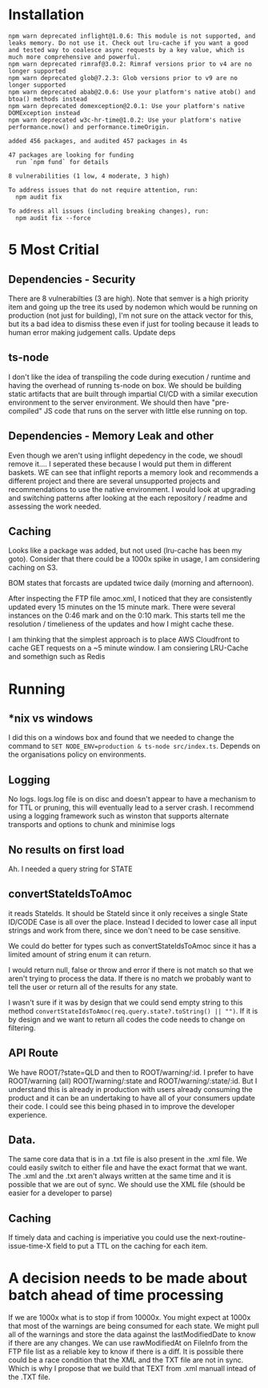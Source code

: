 # Installation
```
npm warn deprecated inflight@1.0.6: This module is not supported, and leaks memory. Do not use it. Check out lru-cache if you want a good and tested way to coalesce async requests by a key value, which is much more comprehensive and powerful.
npm warn deprecated rimraf@3.0.2: Rimraf versions prior to v4 are no longer supported
npm warn deprecated glob@7.2.3: Glob versions prior to v9 are no longer supported
npm warn deprecated abab@2.0.6: Use your platform's native atob() and btoa() methods instead
npm warn deprecated domexception@2.0.1: Use your platform's native DOMException instead
npm warn deprecated w3c-hr-time@1.0.2: Use your platform's native performance.now() and performance.timeOrigin.

added 456 packages, and audited 457 packages in 4s

47 packages are looking for funding
  run `npm fund` for details

8 vulnerabilities (1 low, 4 moderate, 3 high)

To address issues that do not require attention, run:
  npm audit fix

To address all issues (including breaking changes), run:
  npm audit fix --force
```

# 5 Most Critial
## Dependencies - Security
There are 8 vulnerabilties (3 are high). Note that semver is a high priority item and going up the tree its used by nodemon which would be running on production (not just for building), I'm not sure on the attack vector for this, but its a bad idea to dismiss these even if just for tooling because it leads to human error making judgement calls. Update deps

## ts-node
I don't like the idea of transpiling the code during execution / runtime and having the overhead of running ts-node on box. We should be building static artifacts that are built through impartial CI/CD with a similar execution environment to the server environment. We should then have "pre-compiled" JS code that runs on the server with little else running on top. 

## Dependencies - Memory Leak and other
Even though we aren't using inflight depedency in the code, we shoudl remove it....
I seperated these because I would put them in different baskets. WE can see that inflight reports a memory look and recommends a different project and there are several unsupported projects and recommendations to use the native environment. I would look at upgrading and switching patterns after looking at the each repository / readme and assessing the work needed.

## Caching
Looks like a package was added, but not used (lru-cache has been my goto). Consider that there could be a 1000x spike in usage, I am considering caching on S3.

BOM states that forcasts are updated twice daily (morning and afternoon).

After inspecting the FTP file amoc.xml, I noticed that they are consistently updated every 15 minutes on the 15 minute mark. There were several instances on the 0:46 mark and on the 0:10 mark. This starts tell me the resolution / timelieness of the updates and how I might cache these.

I am thinking that the simplest approach is to place AWS Cloudfront to cache GET requests on a ~5 minute window. I am consiering LRU-Cache and somethign such as Redis


# Running
## *nix vs windows
I did this on a windows box and found that we needed to change the command to `SET NODE_ENV=production & ts-node src/index.ts`. Depends on the organisations policy on environments.

## Logging
No logs. logs.log file is on disc and doesn't appear to have a mechanism to for TTL or pruning, this will eventually lead to a server crash. I recommend using a logging framework such as winston that supports alternate transports and options to chunk and minimise logs


## No results on first load
Ah. I needed a query string for STATE

## convertStateIdsToAmoc
it reads StateIds. It should be StateId since it only receives a single State ID/CODE
Case is all over the place. Instead I decided to lower case all input strings and work from there, since we don't need to be case sensitive. 

We could do better for types such as convertStateIdsToAmoc since it has a limited amount of string enum it can return.

I would return null, false or throw and error if there is not match so that we aren't trying to process the data. If there is no match we probably want to tell the user or return all of the results for any state.

I wasn't sure if it was by design that we could send empty string to this method `convertStateIdsToAmoc(req.query.state?.toString() || "")`. If it is by design and we want to return all codes the code needs to change on filtering.

## API Route
We have ROOT/?state=QLD and then to ROOT/warning/:id. I prefer to have ROOT/warning (all) ROOT/warning/:state and ROOT/warning/:state/:id. But I understand this is already in production with users already consuming the product and it can be an undertaking to have all of your consumers update their code. I could see this being phased in to improve the developer experience.

## Data.
The same core data that is in a .txt file is also present in the .xml file. We could easily switch to either file and have the exact format that we want. The .xml and the .txt aren't always written at the same time and it is possible that we are out of sync. We should use the XML file (should be easier for a developer to parse)


## Caching
If timely data and caching is imperiative you could use the next-routine-issue-time-X field to put a TTL on the caching for each item.

# A decision needs to be made about batch ahead of time processing
If we are 1000x what is to stop if from 10000x. You might expect at 1000x that most of the warnings are being consumed for each state. We might pull all of the warnings and store the data against the lastModifiedDate to know if there are any changes. 
We can use rawModifiedAt on FileInfo from the FTP file list as a reliable key to know if there is a diff. It is possible there could be a race condition that the XML and the TXT file are not in sync. Which is why I propose that we build that TEXT from .xml manuall intead of the .TXT file.


